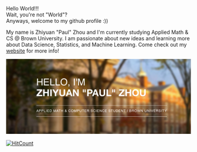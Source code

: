 Hello World!!! \
Wait, you're not "World"? \
Anyways, welcome to my github profile :))

My name is Zhiyuan "Paul" Zhou and I'm currently studying Applied Math & CS @ Brown University. I am passionate about new ideas and learning more about Data Science, Statistics, and Machine Learning. Come check out my [website](https://paulzhou69.github.io/) for more info! 

<a href="https://paulzhou69.github.io/"><img src="https://raw.githubusercontent.com/paulzhou69/paulzhou69/master/banner.jpg" title="paulzhou" alt="paulzhou"></a>

[![HitCount](http://hits.dwyl.com/paulzhou69/paulzhou69.svg)](http://hits.dwyl.com/paulzhou69/paulzhou69)


<!--
**paulzhou69/paulzhou69** is a ✨ _special_ ✨ repository because its `README.md` (this file) appears on your GitHub profile.

- 🔭 I’m currently working on ...
- 🌱 I’m currently learning ...
- 👯 I’m looking to collaborate on ...
- 🤔 I’m looking for help with ...
- 💬 Ask me about ...
- 📫 How to reach me: ...
- 😄 Pronouns: ...
- ⚡ Fun fact: ...
-->
